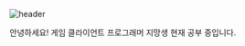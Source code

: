 ![header](https://capsule-render.vercel.app/api?type=slice&color=auto&height=300&section=header&text=oohminseok%20GitHub&fontSize=50)

안녕하세요! 게임 클라이언트 프로그래머 지망생 현재 공부 중입니다.


<!--
**oohminseok/oohminseok** is a ✨ _special_ ✨ repository because its `README.md` (this file) appears on your GitHub profile.



Here are some ideas to get you started:

- 🔭 I’m currently working on ...
- 🌱 I’m currently learning ...
- 👯 I’m looking to collaborate on ...
- 🤔 I’m looking for help with ...
- 💬 Ask me about ...
- 📫 How to reach me: ...
- 😄 Pronouns: ...
- ⚡ Fun fact: ...
-->
